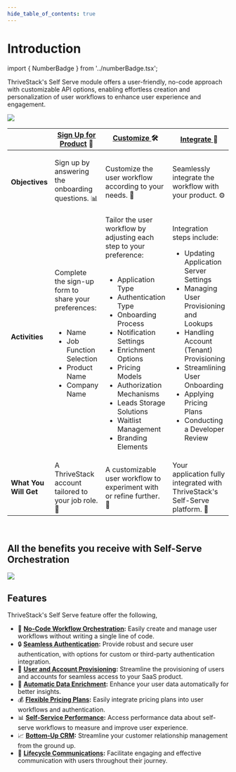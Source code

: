 ```yaml
---
hide_table_of_contents: true
---
```

# Introduction

import { NumberBadge } from '../numberBadge.tsx';

ThriveStack's Self Serve module offers a user-friendly, no-code approach with customizable API options, enabling effortless creation and personalization of user workflows to enhance user experience and engagement.



![](/img/docs/self_serve/overview/self-serve.png)

<table>
  <thead>
    <tr>
      <th></th>
      <th><NumberBadge number={0} color={'#777'}/> <a href="https://dev.app.thrivestack.ai/auth/sign-up">Sign Up for Product</a> 📝</th>
      <th><NumberBadge number={1} color={'#9747ff'}/> <a href="/getting-started/self-serve/customize/authentication">Customize </a> 🛠️</th>
      <th><NumberBadge number={2} color={'#9747ff'}/> <a href="/getting-started/self-serve/integrate">Integrate </a> 🔗</th>
      <th><NumberBadge number={3} color={'#9747ff'}/> <a href="/getting-started/self-serve/go-live/placeholder">Go Live </a> 🚀</th>
    </tr>
  </thead>
  <tbody>
    <tr>
      <td><strong>Objectives</strong></td>
      <td>Sign up by answering the onboarding questions. 📊</td>
      <td>Customize the user workflow according to your needs. 🧩</td>
      <td>Seamlessly integrate the workflow with your product. ⚙️</td>
      <td>Elevate your configurations from the development stage to the production environment. 🌐</td>
    </tr>
    <tr>
      <td><strong>Activities</strong></td>
      <td>
        Complete the sign-up form to share your preferences: <br/><br/>
        <ul>
          <li>Name</li>
          <li>Job Function Selection</li>
          <li>Product Name</li>
          <li>Company Name</li>
        </ul>
      </td>
      <td>
        Tailor the user workflow by adjusting each step to your preference: <br/><br/>
        <ul>
          <li>Application Type</li>
          <li>Authentication Type</li>
          <li>Onboarding Process</li>
          <li>Notification Settings</li>
          <li>Enrichment Options</li>
          <li>Pricing Models</li>
          <li>Authorization Mechanisms</li>
          <li>Leads Storage Solutions</li>
          <li>Waitlist Management</li>
          <li>Branding Elements</li>
        </ul>
      </td>
      <td>
        Integration steps include: 
        <ul>
          <li>Updating Application Server Settings</li>
          <li>Managing User Provisioning and Lookups</li>
          <li>Handling Account (Tenant) Provisioning</li>
          <li>Streamlining User Onboarding</li>
          <li>Applying Pricing Plans</li>
          <li>Conducting a Developer Review</li>
        </ul>
      </td>
      <td>
        Prepare for launch with: 
        <ul>
          <li>Promoting Configurations</li>
          <li>Publishing Changes</li>
        </ul>
      </td>
    </tr>
    <tr>
      <td><strong>What You Will Get</strong></td>
      <td>A ThriveStack account tailored to your job role. 👤</td>
      <td>A customizable user workflow to experiment with or refine further. 🎨</td>
      <td>Your application fully integrated with ThriveStack's Self-Serve platform. 💼</td>
      <td>Your system is ready for production! ✅</td>
    </tr>
  </tbody>
</table>

<br/>

## All the benefits you receive with Self-Serve Orchestration

![](/img/docs/introduction/thrivestack_intro.gif)

## Features

ThriveStack's Self Serve feature offer the following,

- 🧩 **[No-Code Workflow Orchestration](/getting-started/self-serve/features/no_code_orchestration):** Easily create and manage user workflows without writing a single line of code.
- 🔒 **[Seamless Authentication](/getting-started/self-serve/customization#authentication):** Provide robust and secure user authentication, with options for custom or third-party authentication integration.
- 👥 **[User and Account Provisioning](/getting-started/self-serve/customization#authentication):** Streamline the provisioning of users and accounts for seamless access to your SaaS product.
- 🌟 **[Automatic Data Enrichment](/getting-started/self-serve/customization#enrichment):** Enhance your user data automatically for better insights.
- 💰 **[Flexible Pricing Plans](/getting-started/self-serve/customization#pricing):** Easily integrate pricing plans into user workflows and authentication.
- 📊 **[Self-Service Performance](/getting-started/analyze/reports/overview):** Access performance data about self-serve workflows to measure and improve user experience.
- 📈 **[Bottom-Up CRM](/getting-started/analyze/reports/overview):** Streamline your customer relationship management from the ground up.
- 📣 **[Lifecycle Communications](/getting-started/self-serve/customization#notifications):** Facilitate engaging and effective communication with users throughout their journey.
